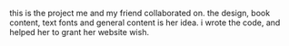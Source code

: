 this is the project me and my friend collaborated on. the design, book content, text fonts and general content is her idea.
i wrote the code, and helped her to grant her website wish.
